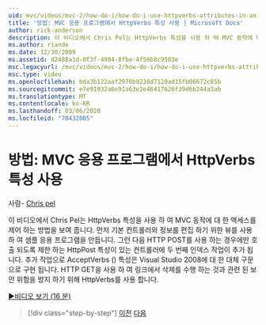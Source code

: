 ```yaml
---
uid: mvc/videos/mvc-2/how-do-i/how-do-i-use-httpverbs-attributes-in-an-mvc-application
title: '방법: MVC 응용 프로그램에서 HttpVerbs 특성 사용 | Microsoft Docs'
author: rick-anderson
description: 이 비디오에서 Chris Pel는 HttpVerbs 특성을 사용 하 여 MVC 동작에 대 한 액세스를 제어 하는 방법을 보여 줍니다. 먼저 기본 co를 사용 하 여 샘플 응용 프로그램을 만듭니다.
ms.author: riande
ms.date: 12/30/2009
ms.assetid: d2488a1d-0f3f-4994-8fbe-4f59b8c9503e
msc.legacyurl: /mvc/videos/mvc-2/how-do-i/how-do-i-use-httpverbs-attributes-in-an-mvc-application
msc.type: video
ms.openlocfilehash: bda3b122aaf2970b9238d7120ad15fb06672c85b
ms.sourcegitcommit: e7e91932a6e91a63e2e46417626f39d6b244a3ab
ms.translationtype: MT
ms.contentlocale: ko-KR
ms.lasthandoff: 03/06/2020
ms.locfileid: "78432005"
---
```

# <a name="how-do-i-use-httpverbs-attributes-in-an-mvc-application"></a>방법: MVC 응용 프로그램에서 HttpVerbs 특성 사용

사람- [Chris pel](https://twitter.com/chrispels)

이 비디오에서 Chris Pel는 HttpVerbs 특성을 사용 하 여 MVC 동작에 대 한 액세스를 제어 하는 방법을 보여 줍니다. 먼저 기본 컨트롤러와 정보를 편집 하기 위한 뷰를 사용 하 여 샘플 응용 프로그램을 만듭니다. 그런 다음 HTTP POST를 사용 하는 경우에만 호출 되도록 제한 하는 HttpPost 특성이 있는 컨트롤러에 두 번째 인덱스 작업이 추가 됩니다. 추가 작업으로 AcceptVerbs () 특성은 Visual Studio 2008에 대 한 대체 구문으로 구현 됩니다. HTTP GET을 사용 하 여 링크에서 삭제를 수행 하는 것과 관련 된 보안 위험을 방지 하기 위해 HttpVerbs를 사용 합니다.

[&#9654;비디오 보기 (16 분)](https://channel9.msdn.com/Blogs/ASP-NET-Site-Videos/how-do-i-use-httpverbs-attributes-in-an-mvc-application)

> [!div class="step-by-step"]
> [이전](how-do-i-work-with-model-binders-in-an-mvc-application.md)
> [다음](mvc2-html-encoding.md)
